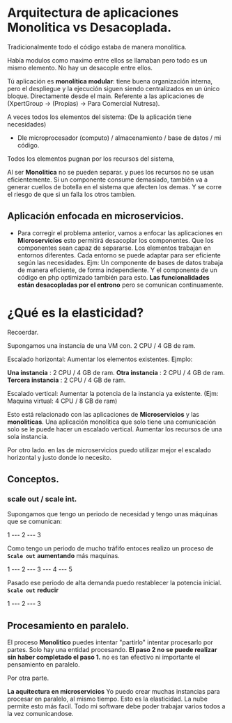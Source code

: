 # Arquitectura de aplicaciones Monolitica vs Desacoplada. 

Tradicionalmente todo el código estaba de manera monolitica. 

Había modulos como maximo entre ellos se llamaban pero todo es un mismo elemento. No hay un desacople entre ellos. 

Tú aplicación es **monolítica modular**: tiene buena organización interna, pero el despliegue y la ejecución siguen siendo centralizados en un único bloque. Directamente desde el main. Referente a las aplicaciones de (XpertGroup -> (Propias) -> Para Comercial Nutresa). 

A veces todos los elementos del sistema: (De la aplicación tiene necesidades)

- Dle microprocesador (computo) / almacenamiento / base de datos / mi código. 

Todos los elementos pugnan por los recursos del sistema,

Al ser **Monolitica** no se pueden separar. y pues los recursos no se usan eficientemente. Si un componente consume demasiado, también va a generar cuellos de botella en el sistema que afecten los demas. Y se corre el riesgo de que si un falla los otros tambien.


## Aplicación enfocada en microservicios. 
- Para corregir el problema anterior, vamos a enfocar las aplicaciones en **Microservicios** esto permitirá desacoplar los componentes. Que los componentes sean capaz de separarse.  Los elementos trabajan en entornos diferentes. Cada entorno se puede adaptar para ser eficiente según las necesidades. Ejm: Un componente de bases de datos trabaja de manera eficiente, de forma independiente. Y el componente de un código en php optimizado también para esto. **Las funcionalidades están desacopladas por el entrono** pero se comunican continuamente. 


# **¿Qué es la elasticidad?**

Recoerdar. 

Supongamos una instancia de una VM con. 2 CPU / 4 GB de ram.

Escalado horizontal: Aumentar los elementos existentes. Ejmplo:

**Una instancia** : 2 CPU / 4 GB de ram.
**Otra instancia** : 2 CPU / 4 GB de ram.
**Tercera instancia** : 2 CPU / 4 GB de ram.


Escalado vertical: Aumentar la potencia de la instancia ya existente. (Ejm: Maquina virtual: 4 CPU / 8 GB de ram)

Esto está relacionado con las aplicaciones de **Microservicios** y las **monoliticas**. Una aplicación monolitica que solo tiene una comunicación solo se le puede hacer un escalado vertical. Aumentar los recursos de una sola instancia. 

Por otro lado. en las de microservicios puedo utilizar mejor el escalado horizontal y justo donde lo necesito. 


## Conceptos. 

### scale out / scale int. 

Supongamos que tengo un periodo de necesidad y tengo unas máquinas que se comunican: 

1 --- 2 --- 3

Como tengo un periodo de mucho tráfifo entoces realizo un proceso de **```Scale out```** **aumentando** más maquinas.


1 --- 2 --- 3 --- 4 --- 5

Pasado ese periodo de alta demanda puedo restablecer la potencia inicial. **```Scale out```** **reducir** 

1 --- 2 --- 3 


## Procesamiento en paralelo. 

El proceso **Monolitico** puedes intentar "partirlo" intentar procesarlo por partes. Solo hay una entidad procesando. **El paso 2 no se puede realizar sin haber completado el paso 1.** no es tan efectivo ni importante el pensamiento en paralelo. 

Por otra parte. 

**La aquitectura en microservicios**
Yo puedo crear muchas instancias para procesar en paralelo, al mismo tiempo. Esto es la elasticidad. La nube permite esto más facil. Todo mi software debe poder trabajar varios todos a la vez comunicandose. 

